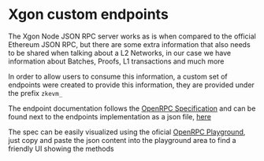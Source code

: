 # Xgon custom endpoints

The Xgon Node JSON RPC server works as is when compared to the official Ethereum JSON RPC, but there are some extra information that also needs to be shared when talking about a L2 Networks, in our case we have information about Batches, Proofs, L1 transactions and much more

In order to allow users to consume this information, a custom set of endpoints were created to provide this information, they are provided under the prefix `zkevm_`

The endpoint documentation follows the [OpenRPC Specification](https://spec.open-rpc.org/) and can be found next to the endpoints implementation as a json file, [here](../jsonrpc/endpoints_zkevm.openrpc.json)

The spec can be easily visualized using the oficial [OpenRPC Playground](https://playground.open-rpc.org/), just copy and paste the json content into the playground area to find a friendly UI showing the methods
